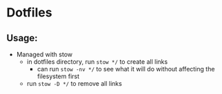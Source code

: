 # Dotfiles

## Usage:

- Managed with stow
  - in dotfiles directory, run `stow */` to create all links
    - can run `stow -nv */` to see what it will do without affecting the filesystem first
  - run `stow -D */` to remove all links
